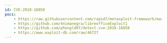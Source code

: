 ```yaml
---
id: CVE-2018-16858
pocs:
    - https://raw.githubusercontent.com/rapid7/metasploit-framework/master/modules/exploits/multi/fileformat/libreoffice_macro_exec.rb
    - https://github.com/4nimanegra/libreofficeExploit1
    - https://github.com/phongld97/detect-cve-2018-16858
    - https://www.exploit-db.com/raw/46727
---
```

